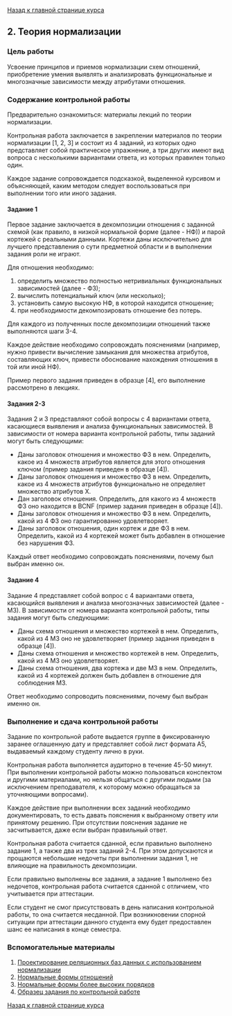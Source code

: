 [Назад к главной странице курса](https://github.com/db2017ss/syllabus)

## 2. Теория нормализации

### Цель работы

Усвоение принципов и приемов нормализации схем отношений, приобретение умения выявлять и анализировать функциональные и многозначные зависимости между атрибутами отношения.

### Содержание контрольной работы

Предварительно ознакомиться: материалы лекций по теории нормализации.

Контрольная работа заключается в закреплении материалов по теории нормализации [1, 2, 3] и состоит из 4 заданий, из которых одно представляет собой практическое упражнение, а три других имеют вид вопроса с несколькими вариантами ответа, из которых правилен только один.

Каждое задание сопровождается подсказкой, выделенной курсивом и объясняющей, каким методом следует воспользоваться при выполнении того или иного задания.

#### Задание 1

Первое задание заключается в декомпозиции отношения с заданной схемой (как правило, в низкой нормальной форме (далее - НФ)) и парой кортежей с реальными данными. Кортежи даны исключительно для лучшего представления о сути предметной области и в выполнении задания роли не играют.

Для отношения необходимо:

1. определить множество полностью нетривиальных функциональных зависимостей (далее - ФЗ);
2. вычислить потенциальный ключ (или несколько);
3. установить самую высокую НФ, в которой находится отношение;
4. при необходимости декомпозировать отношение без потерь.

Для каждого из полученных после декомпозиции отношений также выполняются шаги 3-4.

Каждое действие необходимо сопровождать пояснениями (например, нужно привести вычисление замыкания для множества атрибутов, составляющих ключ, привести обоснование нахождения отношения в той или иной НФ).

Пример первого задания приведен в образце [4], его выполнение рассмотрено в лекциях.

#### Задания 2-3

Задания 2 и 3 представляют собой вопросы с 4 вариантами ответа, касающиеся выявления и анализа функциональных зависимостей. В зависимости от номера варианта контрольной работы, типы заданий могут быть следующими:

* Даны заголовок отношения и множество ФЗ в нем. Определить, какое из 4 множеств атрибутов является для этого отношения ключом (пример задания приведен в образце [4]).
* Даны заголовок отношения и множество ФЗ в нем. Определить, какое из 4 множеств атрибутов функционально не определяет множество атрибутов Х.
* Дан заголовок отношения. Определить, для какого из 4 множеств ФЗ оно находится в BCNF (пример задания приведен в образце [4]).
* Даны заголовок отношения и множество ФЗ в нем. Определить, какой из 4 ФЗ оно гарантированно удовлетворяет.
* Даны заголовок отношения, один кортеж и две ФЗ в нем. Определить, какой из 4 кортежей может быть добавлен в отношение без нарушения ФЗ.

Каждый ответ необходимо сопровождать пояснениями, почему был выбран именно он.

#### Задание 4

Задание 4 представляет собой вопрос с 4 вариантами ответа, касающийся выявления и анализа многозначных зависимостей (далее - МЗ). В зависимости от номера варианта контрольной работы, типы задания могут быть следующими:

* Даны схема отношения и множество кортежей в нем. Определить, какой из 4 МЗ оно не удовлетворяет (пример задания приведен в образце [4]).
* Даны схема отношения и множество кортежей в нем. Определить, какой из 4 МЗ оно удовлетворяет.
* Даны схема отношения, два кортежа и две МЗ в нем. Определить, какой из 4 кортежей должен быть добавлен в отношение для соблюдения МЗ.

Ответ необходимо сопроводить пояснениями, почему был выбран именно он.

### Выполнение и сдача контрольной работы

Задание по контрольной работе выдается группе в фиксированную заранее оглашенную дату и представляет собой лист формата А5, выдаваемый каждому студенту лично в руки. 

Контрольная работа выполняется аудиторно в течение 45-50 минут. При выполнении контрольной работы можно пользоваться конспектом и другими материалами, но нельзя общаться с другими людьми (за исключением преподавателя, к которому можно обращаться за уточняющими вопросами).

Каждое действие при выполнении всех заданий необходимо документировать, то есть давать пояснения к выбранному ответу или принятому решению. При отсутствии пояснения задание не засчитывается, даже если выбран правильный ответ.

Контрольная работа считается сданной, если правильно выполнено задание 1, а также два из трех заданий 2-4. При этом допускаются и прощаются небольшие недочеты при выполнении задания 1, не влияющие на правильность декомпозиции.

Если правильно выполнены все задания, а задание 1 выполнено без недочетов, контрольная работа считается сданной с отличием, что учитывается при аттестации.

Если студент не смог присутствовать в день написания контрольной работы, то она считается несданной. При возникновении спорной ситуации при аттестации данного студента ему будет предоставлен шанс ее написания в конце семестра.

### Вспомогательные материалы

1. [Проектирование реляционных баз данных с использованием нормализации](http://citforum.ru/database/osbd/glava_23.shtml)
2. [Нормальные формы отношений](http://citforum.ru/database/dblearn/dblearn06.shtml)
3. [Нормальные формы более высоких порядков](http://citforum.ru/database/dblearn/dblearn07.shtml)
4. [Образец задания по контрольной работе](https://www.dropbox.com/s/kirfsqfq5a7lg3g/kr2example.pdf?dl=0)

[Назад к главной странице курса](https://github.com/db2017ss/syllabus)
